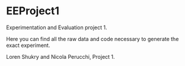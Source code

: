 # EEProject1
 
Experimentation and Evaluation project 1. 

Here you can find all the raw data and code necessary to generate the exact experiment. 

Loren Shukry and Nicola Perucchi, Project 1.
